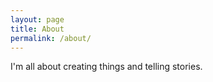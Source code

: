 ```yaml
---
layout: page
title: About
permalink: /about/
---
```


I'm all about creating things and telling stories.